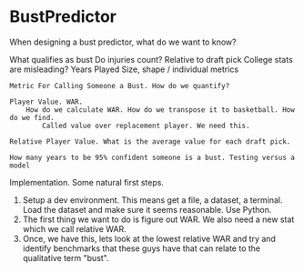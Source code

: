 # BustPredictor

When designing a bust predictor, what do we want to know?

What qualifies as bust
	Do injuries count?
	Relative to draft pick
	College stats are misleading?
	Years Played
	Size, shape / individual metrics


	Metric For Calling Someone a Bust. How do we quantify?

	Player Value. WAR. 
		How do we calculate WAR. How do we transpose it to basketball. How do we find. 	
			Called value over replacement player. We need this.

	Relative Player Value. What is the average value for each draft pick. 

	How many years to be 95% confident someone is a bust. Testing versus a model 

Implementation. Some natural first steps.
1. Setup a dev environment. This means get a file, a dataset, a terminal. Load the dataset and make sure it seems reasonable. Use Python.
2. The first thing we want to do is figure out WAR. We also need a new stat which we call relative WAR.
3. Once, we have this, lets look at the lowest relative WAR and try and identify benchmarks that these guys have that can relate to the qualitative term "bust".
